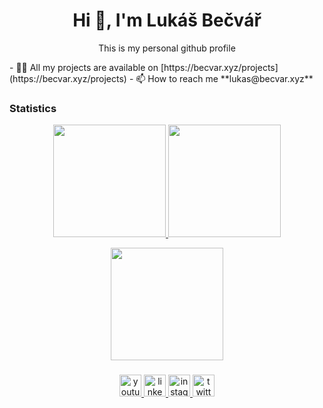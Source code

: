<h1 align="center">Hi 👋, I'm Lukáš Bečvář</h1>
<p align="center">This is my personal github profile</p>
 - 👨‍💻 All my projects are available on [https://becvar.xyz/projects](https://becvar.xyz/projects)
 - 📫 How to reach me **lukas@becvar.xyz**

### Statistics
<p align="center">
  <a href="https://github.com/lordbecvold">
    <img height="180em" src="https://github-readme-stats-eight-theta.vercel.app/api?username=lordbecvold&show_icons=true&theme=algolia&include_all_commits=true&count_private=true"/>
  </a>
  <a href="https://github.com/lordbecvold">
    <img height="180em" src="https://github-readme-stats-eight-theta.vercel.app/api/top-langs/?username=lordbecvold&layout=compact&langs_count=8&theme=algolia"/>
  </a>
</p>

<p align="center">
  <img height="180em" src="https://github-readme-streak-stats.herokuapp.com/?user=lordbecvold&theme=dark&hide_border=true"/>
</p>

###
<div align="center">
  <a href="https://www.youtube.com/channel/UCcALaaQqdBlcR4-tGxavCvQ" target="_blank">
    <img src="https://img.shields.io/static/v1?message=Youtube&logo=youtube&label=&color=FF0000&logoColor=white&labelColor=&style=for-the-badge" height="35" alt="youtube logo"  />
  </a>
  <a href="https://www.linkedin.com/in/luk%C3%A1%C5%A1-be%C4%8Dv%C3%A1%C5%99-29900a204/" target="_blank">
    <img src="https://img.shields.io/static/v1?message=LinkedIn&logo=linkedin&label=&color=0077B5&logoColor=white&labelColor=&style=for-the-badge" height="35" alt="linkedin logo"  />
  </a>
  <a href="https://www.instagram.com/lordbecvold" target="_blank">
    <img src="https://img.shields.io/static/v1?message=Instagram&logo=instagram&label=&color=E4405F&logoColor=white&labelColor=&style=for-the-badge" height="35" alt="instagram logo"  />
  </a>
  <a href="https://twitter.com/lordbecvold" target="_blank">
    <img src="https://img.shields.io/static/v1?message=Twitter&logo=twitter&label=&color=1DA1F2&logoColor=white&labelColor=&style=for-the-badge" height="35" alt="twitter logo"  />
  </a>
</div>
